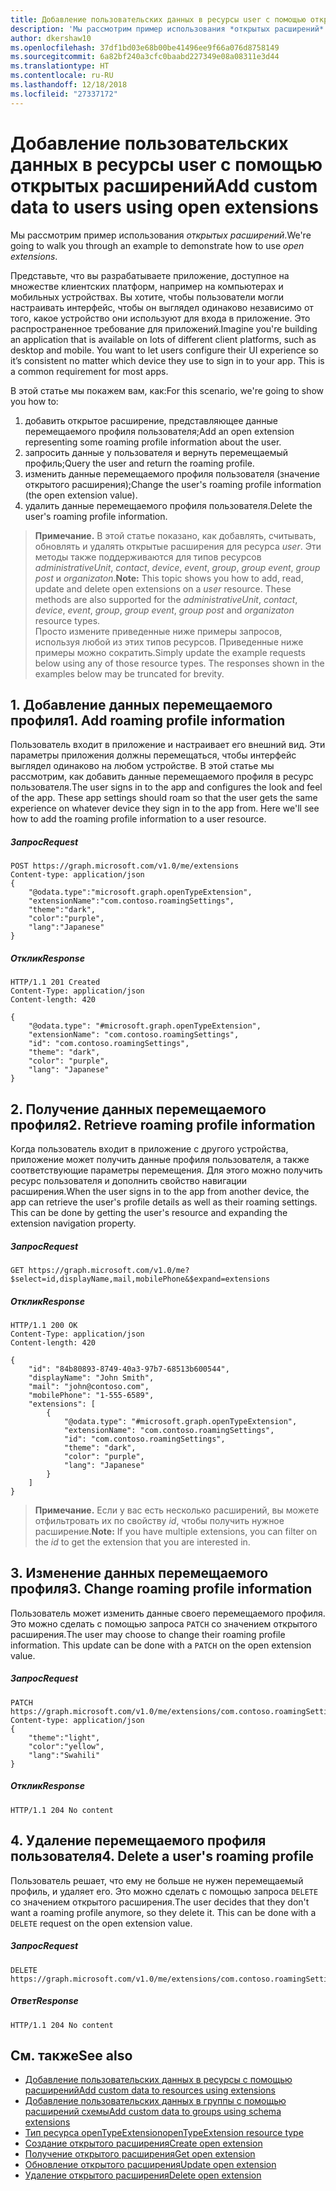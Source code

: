 ```yaml
---
title: Добавление пользовательских данных в ресурсы user с помощью открытых расширений
description: 'Мы рассмотрим пример использования *открытых расширений*. '
author: dkershaw10
ms.openlocfilehash: 37df1bd03e68b00be41496ee9f66a076d8758149
ms.sourcegitcommit: 6a82bf240a3cfc0baabd227349e08a08311e3d44
ms.translationtype: HT
ms.contentlocale: ru-RU
ms.lasthandoff: 12/18/2018
ms.locfileid: "27337172"
---
```

# <a name="add-custom-data-to-users-using-open-extensions"></a><span data-ttu-id="a3a87-103">Добавление пользовательских данных в ресурсы user с помощью открытых расширений</span><span class="sxs-lookup"><span data-stu-id="a3a87-103">Add custom data to users using open extensions</span></span>
<span data-ttu-id="a3a87-104">Мы рассмотрим пример использования *открытых расширений*.</span><span class="sxs-lookup"><span data-stu-id="a3a87-104">We're going to walk you through an example to demonstrate how to use *open extensions*.</span></span> 

<span data-ttu-id="a3a87-p101">Представьте, что вы разрабатываете приложение, доступное на множестве клиентских платформ, например на компьютерах и мобильных устройствах.  Вы хотите, чтобы пользователи могли настраивать интерфейс, чтобы он выглядел одинаково независимо от того, какое устройство они используют для входа в приложение. Это распространенное требование для приложений.</span><span class="sxs-lookup"><span data-stu-id="a3a87-p101">Imagine you're building an application that is available on lots of different client platforms, such as desktop and mobile.  You want to let users configure their UI experience so it’s consistent no matter which device they use to sign in to your app. This is a common requirement for most apps.</span></span> 

<span data-ttu-id="a3a87-108">В этой статье мы покажем вам, как:</span><span class="sxs-lookup"><span data-stu-id="a3a87-108">For this scenario, we're going to show you how to:</span></span>

1. <span data-ttu-id="a3a87-109">добавить открытое расширение, представляющее данные перемещаемого профиля пользователя;</span><span class="sxs-lookup"><span data-stu-id="a3a87-109">Add an open extension representing some roaming profile information about the user.</span></span>
2. <span data-ttu-id="a3a87-110">запросить данные у пользователя и вернуть перемещаемый профиль;</span><span class="sxs-lookup"><span data-stu-id="a3a87-110">Query the user and return the roaming profile.</span></span>
3. <span data-ttu-id="a3a87-111">изменить данные перемещаемого профиля пользователя (значение открытого расширения);</span><span class="sxs-lookup"><span data-stu-id="a3a87-111">Change the user's roaming profile information (the open extension value).</span></span>
4. <span data-ttu-id="a3a87-112">удалить данные перемещаемого профиля пользователя.</span><span class="sxs-lookup"><span data-stu-id="a3a87-112">Delete the user's roaming profile information.</span></span>

><span data-ttu-id="a3a87-p102">**Примечание.** В этой статье показано, как добавлять, считывать, обновлять и удалять открытые расширения для ресурса *user*.  Эти методы также поддерживаются для типов ресурсов *administrativeUnit*, *contact*, *device*, *event*, *group*, *group event*, *group post* и *organizaton*.</span><span class="sxs-lookup"><span data-stu-id="a3a87-p102">**Note:** This topic shows you how to add, read, update and delete open extensions on a *user* resource.  These methods are also supported for the *administrativeUnit*, *contact*, *device*, *event*, *group*, *group event*, *group post* and *organizaton* resource types.</span></span>  
<span data-ttu-id="a3a87-p103">Просто измените приведенные ниже примеры запросов, используя любой из этих типов ресурсов. Приведенные ниже примеры можно сократить.</span><span class="sxs-lookup"><span data-stu-id="a3a87-p103">Simply update the example requests below using any of those resource types. The responses shown in the examples below may be truncated for brevity.</span></span> 

## <a name="1-add-roaming-profile-information"></a><span data-ttu-id="a3a87-117">1. Добавление данных перемещаемого профиля</span><span class="sxs-lookup"><span data-stu-id="a3a87-117">1. Add roaming profile information</span></span>
<span data-ttu-id="a3a87-p104">Пользователь входит в приложение и настраивает его внешний вид.  Эти параметры приложения должны перемещаться, чтобы интерфейс выглядел одинаково на любом устройстве.  В этой статье мы рассмотрим, как добавить данные перемещаемого профиля в ресурс пользователя.</span><span class="sxs-lookup"><span data-stu-id="a3a87-p104">The user signs in to the app and configures the look and feel of the app.  These app settings should roam so that the user gets the same experience on whatever device they sign in to the app from.  Here we'll see how to add the roaming profile information to a user resource.</span></span>

##### <a name="request"></a><span data-ttu-id="a3a87-121">Запрос</span><span class="sxs-lookup"><span data-stu-id="a3a87-121">Request</span></span>
```http
POST https://graph.microsoft.com/v1.0/me/extensions
Content-type: application/json
{
    "@odata.type":"microsoft.graph.openTypeExtension",
    "extensionName":"com.contoso.roamingSettings",
    "theme":"dark",
    "color":"purple",
    "lang":"Japanese"
}
```
##### <a name="response"></a><span data-ttu-id="a3a87-122">Отклик</span><span class="sxs-lookup"><span data-stu-id="a3a87-122">Response</span></span>
```http
HTTP/1.1 201 Created
Content-Type: application/json
Content-length: 420

{
    "@odata.type": "#microsoft.graph.openTypeExtension",
    "extensionName": "com.contoso.roamingSettings",
    "id": "com.contoso.roamingSettings",
    "theme": "dark",
    "color": "purple",
    "lang": "Japanese"
}
```

## <a name="2-retrieve-roaming-profile-information"></a><span data-ttu-id="a3a87-123">2. Получение данных перемещаемого профиля</span><span class="sxs-lookup"><span data-stu-id="a3a87-123">2. Retrieve roaming profile information</span></span>
<span data-ttu-id="a3a87-p105">Когда пользователь входит в приложение с другого устройства, приложение может получить данные профиля пользователя, а также соответствующие параметры перемещения. Для этого можно получить ресурс пользователя и дополнить свойство навигации расширения.</span><span class="sxs-lookup"><span data-stu-id="a3a87-p105">When the user signs in to the app from another device, the app can retrieve the user's profile details as well as their roaming settings. This can be done by getting the user's resource and expanding the extension navigation property.</span></span>

##### <a name="request"></a><span data-ttu-id="a3a87-126">Запрос</span><span class="sxs-lookup"><span data-stu-id="a3a87-126">Request</span></span>
```http
GET https://graph.microsoft.com/v1.0/me?$select=id,displayName,mail,mobilePhone&$expand=extensions
```
##### <a name="response"></a><span data-ttu-id="a3a87-127">Отклик</span><span class="sxs-lookup"><span data-stu-id="a3a87-127">Response</span></span>
```http
HTTP/1.1 200 OK
Content-Type: application/json
Content-length: 420

{
    "id": "84b80893-8749-40a3-97b7-68513b600544",
    "displayName": "John Smith",
    "mail": "john@contoso.com",
    "mobilePhone": "1-555-6589",
    "extensions": [
        {
            "@odata.type": "#microsoft.graph.openTypeExtension",
            "extensionName": "com.contoso.roamingSettings",
            "id": "com.contoso.roamingSettings",
            "theme": "dark",
            "color": "purple",
            "lang": "Japanese"
        }
    ]
}
```
><span data-ttu-id="a3a87-128">**Примечание.** Если у вас есть несколько расширений, вы можете отфильтровать их по свойству *id*, чтобы получить нужное расширение.</span><span class="sxs-lookup"><span data-stu-id="a3a87-128">**Note:** If you have multiple extensions, you can filter on the *id* to get the extension that you are interested in.</span></span>

## <a name="3-change-roaming-profile-information"></a><span data-ttu-id="a3a87-129">3. Изменение данных перемещаемого профиля</span><span class="sxs-lookup"><span data-stu-id="a3a87-129">3. Change roaming profile information</span></span>
<span data-ttu-id="a3a87-p106">Пользователь может изменить данные своего перемещаемого профиля.  Это можно сделать с помощью запроса ```PATCH``` со значением открытого расширения.</span><span class="sxs-lookup"><span data-stu-id="a3a87-p106">The user may choose to change their roaming profile information.  This update can be done with a ```PATCH``` on the open extension value.</span></span> 

##### <a name="request"></a><span data-ttu-id="a3a87-132">Запрос</span><span class="sxs-lookup"><span data-stu-id="a3a87-132">Request</span></span>
```http
PATCH https://graph.microsoft.com/v1.0/me/extensions/com.contoso.roamingSettings
Content-type: application/json
{
    "theme":"light",
    "color":"yellow",
    "lang":"Swahili"
}
```

##### <a name="response"></a><span data-ttu-id="a3a87-133">Отклик</span><span class="sxs-lookup"><span data-stu-id="a3a87-133">Response</span></span>
```
HTTP/1.1 204 No content
```

## <a name="4-delete-a-users-roaming-profile"></a><span data-ttu-id="a3a87-134">4. Удаление перемещаемого профиля пользователя</span><span class="sxs-lookup"><span data-stu-id="a3a87-134">4. Delete a user's roaming profile</span></span>
<span data-ttu-id="a3a87-p107">Пользователь решает, что ему не больше не нужен перемещаемый профиль, и удаляет его. Это можно сделать с помощью запроса ```DELETE``` со значением открытого расширения.</span><span class="sxs-lookup"><span data-stu-id="a3a87-p107">The user decides that they don't want a roaming profile anymore, so they delete it. This can be done with a ```DELETE``` request on the open extension value.</span></span>

##### <a name="request"></a><span data-ttu-id="a3a87-137">Запрос</span><span class="sxs-lookup"><span data-stu-id="a3a87-137">Request</span></span>
```http
DELETE https://graph.microsoft.com/v1.0/me/extensions/com.contoso.roamingSettings
```

##### <a name="response"></a><span data-ttu-id="a3a87-138">Ответ</span><span class="sxs-lookup"><span data-stu-id="a3a87-138">Response</span></span>
```
HTTP/1.1 204 No content
```

## <a name="see-also"></a><span data-ttu-id="a3a87-139">См. также</span><span class="sxs-lookup"><span data-stu-id="a3a87-139">See also</span></span>

- [<span data-ttu-id="a3a87-140">Добавление пользовательских данных в ресурсы с помощью расширений</span><span class="sxs-lookup"><span data-stu-id="a3a87-140">Add custom data to resources using extensions</span></span>](extensibility-overview.md)
- [<span data-ttu-id="a3a87-141">Добавление пользовательских данных в группы с помощью расширений схемы</span><span class="sxs-lookup"><span data-stu-id="a3a87-141">Add custom data to groups using schema extensions</span></span>](extensibility-schema-groups.md)
- [<span data-ttu-id="a3a87-142">Тип ресурса openTypeExtension</span><span class="sxs-lookup"><span data-stu-id="a3a87-142">openTypeExtension resource type</span></span>](/graph/api/resources/opentypeextension?view=graph-rest-1.0)
- [<span data-ttu-id="a3a87-143">Создание открытого расширения</span><span class="sxs-lookup"><span data-stu-id="a3a87-143">Create open extension</span></span>](/graph/api/opentypeextension-post-opentypeextension?view=graph-rest-1.0)
- [<span data-ttu-id="a3a87-144">Получение открытого расширения</span><span class="sxs-lookup"><span data-stu-id="a3a87-144">Get open extension</span></span>](/graph/api/opentypeextension-get?view=graph-rest-1.0)
- [<span data-ttu-id="a3a87-145">Обновление открытого расширения</span><span class="sxs-lookup"><span data-stu-id="a3a87-145">Update open extension</span></span>](/graph/api/opentypeextension-update?view=graph-rest-1.0)
- [<span data-ttu-id="a3a87-146">Удаление открытого расширения</span><span class="sxs-lookup"><span data-stu-id="a3a87-146">Delete open extension</span></span>](/graph/api/opentypeextension-delete?view=graph-rest-1.0)